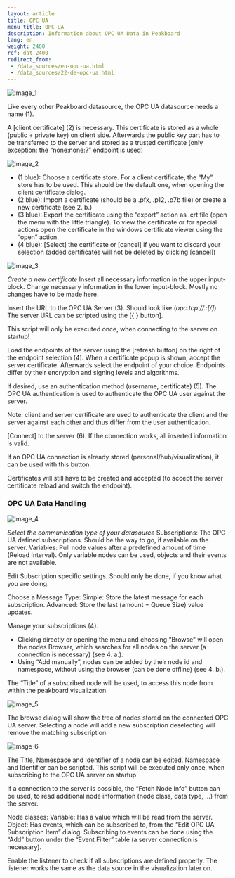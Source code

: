 ```yaml
---
layout: article
title: OPC UA
menu_title: OPC UA
description: Information about OPC UA Data in Peakboard
lang: en
weight: 2400
ref: dat-2400
redirect_from: 
 - /data_sources/en-opc-ua.html
 - /data_sources/22-de-opc-ua.html
---
```



![image_1](/assets/images/data-sources/opc-ua/data-source-opc-ua-01.png)

Like every other Peakboard datasource, the OPC UA datasource needs a name (1).

A [client certificate] (2) is necessary. This certificate is stored as a whole (public + private key) on client side. 
Afterwards the public key part has to be transferred to the server and stored as a trusted certificate (only exception: the “none:none:?” endpoint is used)

![image_2](/assets/images/data-sources/opc-ua/data-source-opc-ua-02.png)

* (1 blue): Choose a certificate store. For a client certificate, the “My” store has to be used. This should be the default one, when opening the client certificate dialog.
* (2 blue): Import a certificate (should be a .pfx, .p12, .p7b file) or create a new certificate (see 2. b.)
* (3 blue): Export the certificate using the “export” action as .crt file (open the menu with the little triangle). To view the certificate or for special actions open the certificate in the windows certificate viewer using the “open” action.
* (4 blue): [Select] the certificate or [cancel] if you want to discard your selection (added certificates will not be deleted by clicking [cancel])

![image_3](/assets/images/data-sources/opc-ua/data-source-opc-ua-03.png)


*Create a new certificate*
Insert all necessary information in the upper input-block.
Change necessary information in the lower input-block. Mostly no changes have to be made here.

Insert the URL to the OPC UA Server (3). Should look like (*opc.tcp://<host>.<domain>:<port>[/<path>]*)
The server URL can be scripted using the [{ } button]. 

<div class="box-note" markdown="1">
This script will only be executed once, when connecting to the server on startup!
</div>

Load the endpoints of the server using the [refresh button] on the right of the endpoint selection (4). 
When a certificate popup is shown, accept the server certificate. 
Afterwards select the endpoint of your choice. 
Endpoints differ by their encryption and signing levels and algorithms.

If desired, use an authentication method (username, certificate) (5). 
The OPC UA authentication is used to authenticate the OPC UA user against the server. 

<div class="box-note" markdown="1">
Note: client and server certificate are used to authenticate the client and the server against each other and thus differ from the user authentication.
</div>

[Connect] to the server (6). If the connection works, all inserted information is valid.

If an OPC UA connection is already stored (personal/hub/visualization), it can be used with this button.

<div class="box-note" markdown="1">
Certificates will still have to be created and accepted (to accept the server certificate reload and switch the endpoint).
</div>

### OPC UA Data Handling

![image_4](/assets/images/data-sources/opc-ua/data-source-opc-ua-04.png)

*Select the communication type of your datasource*
Subscriptions: The OPC UA defined subscriptions. Should be the way to go, if available on the server.
Variables: Pull node values after a predefined amount of time (Reload Interval). Only variable nodes can be used, objects and their events are not available.

Edit Subscription specific settings. Should only be done, if you know what you are doing.

Choose a Message Type:
Simple: Store the latest message for each subscription.
Advanced: Store the last (amount = Queue Size) value updates.

Manage your subscriptions (4).
- Clicking directly or opening the menu and choosing “Browse” will open the nodes Browser, which searches for all nodes on the server (a connection is necessary) (see 4. a.).
- Using “Add manually”, nodes can be added by their node id and namespace, without using the browser (can be done offline) (see 4. b.).

<div class="box-note" markdown="1">
The “Title” of a subscribed node will be used, to access this node from within the peakboard visualization.
</div>

![image_5](/assets/images/data-sources/opc-ua/data-source-opc-ua-05.png)

The browse dialog will show the tree of nodes stored on the connected OPC UA server. Selecting a node will add a new subscription deselecting will remove the matching subscription.

![image_6](/assets/images/data-sources/opc-ua/data-source-opc-ua-06.png)

The Title, Namespace and Identifier of a node can be edited.
Namespace and Identifier can be scripted. This script will be executed only once, when subscribing to the OPC UA server on startup.

If a connection to the server is possible, the “Fetch Node Info” button can be used, to read additional node information (node class, data type, …) from the server. 

Node classes:
Variable: Has a value which will be read from the server.
Object: Has events, which can be subscribed to, from the “Edit OPC UA Subscription Item” dialog. Subscribing to events can be done using the “Add” button under the “Event Filter” table (a server connection is necessary).

Enable the listener to check if all subscriptions are defined properly. The listener works the same as the data source in the visualization later on.